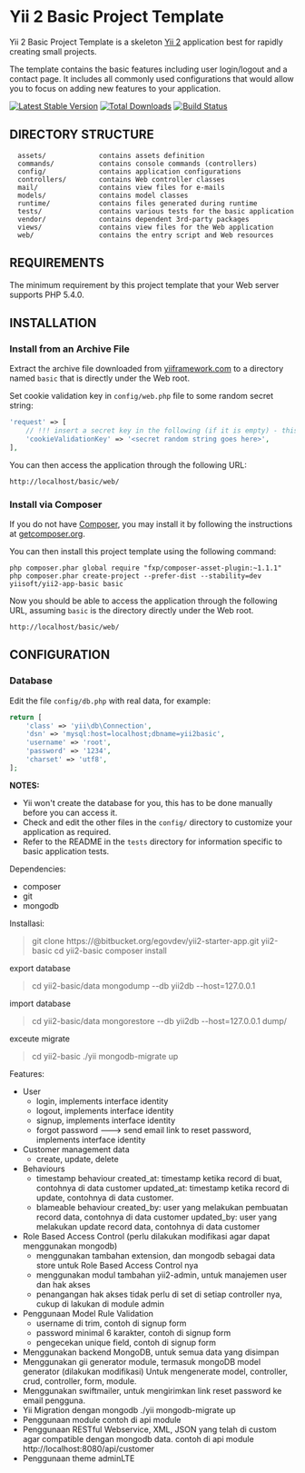 Yii 2 Basic Project Template
============================

Yii 2 Basic Project Template is a skeleton [Yii 2](http://www.yiiframework.com/) application best for
rapidly creating small projects.

The template contains the basic features including user login/logout and a contact page.
It includes all commonly used configurations that would allow you to focus on adding new
features to your application.

[![Latest Stable Version](https://poser.pugx.org/yiisoft/yii2-app-basic/v/stable.png)](https://packagist.org/packages/yiisoft/yii2-app-basic)
[![Total Downloads](https://poser.pugx.org/yiisoft/yii2-app-basic/downloads.png)](https://packagist.org/packages/yiisoft/yii2-app-basic)
[![Build Status](https://travis-ci.org/yiisoft/yii2-app-basic.svg?branch=master)](https://travis-ci.org/yiisoft/yii2-app-basic)

DIRECTORY STRUCTURE
-------------------

      assets/             contains assets definition
      commands/           contains console commands (controllers)
      config/             contains application configurations
      controllers/        contains Web controller classes
      mail/               contains view files for e-mails
      models/             contains model classes
      runtime/            contains files generated during runtime
      tests/              contains various tests for the basic application
      vendor/             contains dependent 3rd-party packages
      views/              contains view files for the Web application
      web/                contains the entry script and Web resources



REQUIREMENTS
------------

The minimum requirement by this project template that your Web server supports PHP 5.4.0.


INSTALLATION
------------

### Install from an Archive File

Extract the archive file downloaded from [yiiframework.com](http://www.yiiframework.com/download/) to
a directory named `basic` that is directly under the Web root.

Set cookie validation key in `config/web.php` file to some random secret string:

```php
'request' => [
    // !!! insert a secret key in the following (if it is empty) - this is required by cookie validation
    'cookieValidationKey' => '<secret random string goes here>',
],
```

You can then access the application through the following URL:

~~~
http://localhost/basic/web/
~~~


### Install via Composer

If you do not have [Composer](http://getcomposer.org/), you may install it by following the instructions
at [getcomposer.org](http://getcomposer.org/doc/00-intro.md#installation-nix).

You can then install this project template using the following command:

~~~
php composer.phar global require "fxp/composer-asset-plugin:~1.1.1"
php composer.phar create-project --prefer-dist --stability=dev yiisoft/yii2-app-basic basic
~~~

Now you should be able to access the application through the following URL, assuming `basic` is the directory
directly under the Web root.

~~~
http://localhost/basic/web/
~~~


CONFIGURATION
-------------

### Database

Edit the file `config/db.php` with real data, for example:

```php
return [
    'class' => 'yii\db\Connection',
    'dsn' => 'mysql:host=localhost;dbname=yii2basic',
    'username' => 'root',
    'password' => '1234',
    'charset' => 'utf8',
];
```

**NOTES:**
- Yii won't create the database for you, this has to be done manually before you can access it.
- Check and edit the other files in the `config/` directory to customize your application as required.
- Refer to the README in the `tests` directory for information specific to basic application tests.


Dependencies:
- composer
- git
- mongodb

Installasi:

> git clone https://<username>@bitbucket.org/egovdev/yii2-starter-app.git yii2-basic
> cd yii2-basic
> composer install

export database
> cd yii2-basic/data
> mongodump --db yii2db --host=127.0.0.1

import database
> cd yii2-basic/data
> mongorestore --db yii2db --host=127.0.0.1 dump/

exceute migrate
> cd yii2-basic
> ./yii mongodb-migrate up

Features:

- User 
  - login, implements interface identity
  - logout, implements interface identity
  - signup, implements interface identity
  - forgot password ---> send email link to reset password, implements interface identity
- Customer management data
  - create, update, delete
- Behaviours
  - timestamp behaviour
    created_at: timestamp ketika record di buat, contohnya di data customer
    updated_at: timestamp ketika record di update, contohnya di data customer.
  - blameable behaviour
    created_by: user yang melakukan pembuatan record data, contohnya di data customer
    updated_by: user yang melakukan update record data, contohnya di data customer
- Role Based Access Control (perlu dilakukan modifikasi agar dapat menggunakan mongodb)
  - menggunakan tambahan extension, dan mongodb sebagai data store untuk Role Based Access Control nya
  - menggunakan modul tambahan yii2-admin, untuk manajemen user dan hak akses
  - penangangan hak akses tidak perlu di set di setiap controller nya, cukup di lakukan di module admin
- Penggunaan Model Rule Validation
  - username di trim, contoh di signup form
  - password minimal 6 karakter, contoh di signup form
  - pengecekan unique field, contoh di signup form
- Menggunakan backend MongoDB, untuk semua data yang disimpan
- Menggunakan gii generator module, termasuk mongoDB model generator (dilakukan modifikasi)
  Untuk mengenerate model, controller, crud, controller, form, module.
- Menggunakan swiftmailer, untuk mengirimkan link reset password ke email pengguna.
- Yii Migration dengan mongodb
  ./yii mongodb-migrate up
- Penggunaan module
  contoh di api module
- Penggunaan RESTful Webservice, XML, JSON
  yang telah di custom agar compatible dengan mongodb data.
  contoh di api module http://localhost:8080/api/customer
- Penggunaan theme adminLTE
  